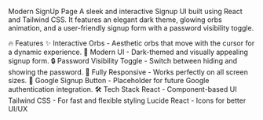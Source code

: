 Modern SignUp Page
A sleek and interactive Signup UI built using React and Tailwind CSS. It features an elegant dark theme, glowing orbs animation, and a user-friendly signup form with a password visibility toggle.

🔥 Features
✨ Interactive Orbs - Aesthetic orbs that move with the cursor for a dynamic experience.
🎨 Modern UI - Dark-themed and visually appealing signup form.
🔒 Password Visibility Toggle - Switch between hiding and showing the password.
📱 Fully Responsive - Works perfectly on all screen sizes.
🔗 Google Signup Button - Placeholder for future Google authentication integration.
🛠 Tech Stack
React - Component-based UI
Tailwind CSS - For fast and flexible styling
Lucide React - Icons for better UI/UX
